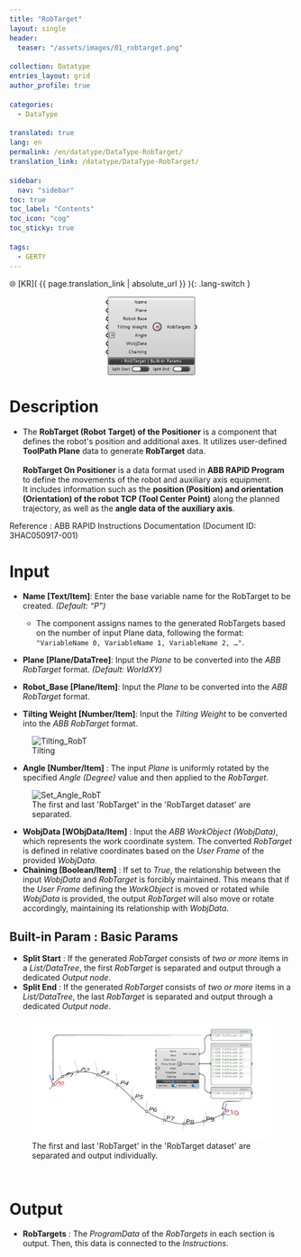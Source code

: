 ```yaml
---
title: "RobTarget"
layout: single
header:
  teaser: "/assets/images/01_robtarget.png"

collection: Datatype
entries_layout: grid
author_profile: true

categories:
  - DataType

translated: true
lang: en
permalink: /en/datatype/DataType-RobTarget/
translation_link: /datatype/DataType-RobTarget/

sidebar:
  nav: "sidebar"
toc: true
toc_label: "Contents"
toc_icon: "cog"
toc_sticky: true

tags: 
  - GERTY
---
```


🌐 [KR]( {{ page.translation_link | absolute_url }} ){: .lang-switch }

<p align="center">  <img src="/assets/images/01_robtarget.png" align="center" width="32%"></p>


# Description

* The **RobTarget (Robot Target) of the Positioner** is a component that defines the robot's position and additional axes. It utilizes user-defined **ToolPath Plane** data to generate **RobTarget** data.<br>  
**RobTarget On Positioner** is a data format used in **ABB RAPID Program** to define the movements of the robot and auxiliary axis equipment.<br>
It includes information such as the **position (Position) and orientation (Orientation) of the robot TCP (Tool Center Point)** along the planned trajectory, as well as the **angle data of the auxiliary axis**.<br> 

Reference : ABB RAPID Instructions Documentation (Document ID: 3HAC050917-001)

# Input

* **Name [Text/Item]**: Enter the base variable name for the RobTarget to be created. *(Default: “P”)*  
  - The component assigns names to the generated RobTargets based on the number of input Plane data, following the format: `"VariableName 0, VariableName 1, VariableName 2, …"`.

* **Plane [Plane/DataTree]**: Input the *Plane* to be converted into the *ABB RobTarget* format. *(Default: WorldXY)*  

* **Robot_Base [Plane/Item]**: Input the *Plane* to be converted into the *ABB RobTarget* format.  

* **Tilting Weight [Number/Item]**: Input the *Tilting Weight* to be converted into the *ABB RobTarget* format.

<figure>
  <img src="/assets/images/DataTypes/RobTarget/TiltingWeight_RobT.gif" alt="Tilting_RobT">
  <figcaption> Tilting</figcaption>
</figure>

* **Angle [Number/Item]** : The input *Plane* is uniformly rotated by the specified *Angle (Degree)* value and then applied to the *RobTarget*.
<figure>
  <img src="/assets/images/DataTypes/RobTarget/Set_Angle_RobT.gif" alt="Set_Angle_RobT">
  <figcaption> The first and last 'RobTarget' in the 'RobTarget dataset' are separated.</figcaption>
</figure>

* **WobjData [WObjData/Item]** : Input the *ABB WorkObject (WobjData)*, which represents the work coordinate system. The converted *RobTarget* is defined in relative coordinates based on the *User Frame* of the provided *WobjData*.
* **Chaining [Boolean/Item]** : If set to *True*, the relationship between the input *WobjData* and *RobTarget* is forcibly maintained. This means that if the *User Frame* defining the *WorkObject* is moved or rotated while *WobjData* is provided, the output *RobTarget* will also move or rotate accordingly, maintaining its relationship with *WobjData*.

## Built-in Param : Basic Params​
* **Split Start** : If the generated *RobTarget* consists of *two or more* items in a *List/DataTree*, the first *RobTarget* is separated and output through a dedicated *Output node*.
* **Split End** : If the generated *RobTarget* consists of *two or more* items in a *List/DataTree*, the last *RobTarget* is separated and output through a dedicated *Output node*.

<figure>
  <img src="/assets/images/DataTypes/RobTarget/split Robtargets_exam.png" alt="split_RobT">
  <figcaption>The first and last 'RobTarget' in the 'RobTarget dataset' are separated and output individually.</figcaption>
</figure>
<br>

# Output

* **RobTargets** : The *ProgramData* of the *RobTargets* in each section is output. Then, this data is connected to the *Instructions*.
